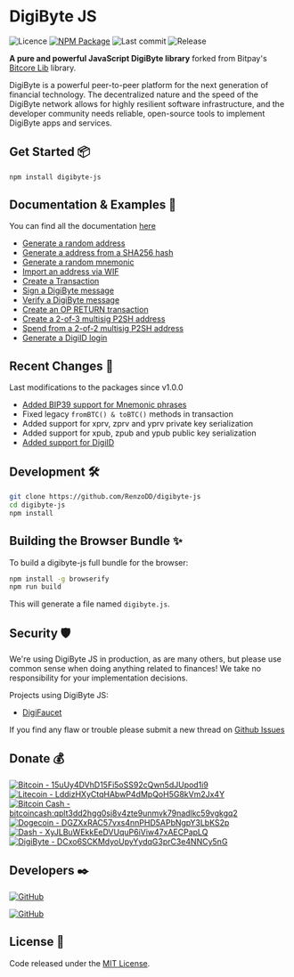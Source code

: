 # DigiByte JS

![Licence](https://img.shields.io/npm/l/digibyte-js?style=flat)
[![NPM Package](https://img.shields.io/npm/v/digibyte-js?style=flat)](https://www.npmjs.com/package/digibyte-js)
![Last commit](https://img.shields.io/github/last-commit/RenzoDD/digibyte-js?style=flat)
![Release](https://img.shields.io/github/release-date/RenzoDD/digibyte-js?style=flat)

**A pure and powerful JavaScript DigiByte library** forked from Bitpay's [Bitcore Lib](https://github.com/bitpay/bitcore/tree/master/packages/bitcore-lib) library.

DigiByte is a powerful peer-to-peer platform for the next generation of financial technology. The decentralized nature and the speed of the DigiByte network allows for highly resilient software infrastructure, and the developer community needs reliable, open-source tools to implement DigiByte apps and services.

## Get Started 📦

```sh
npm install digibyte-js
```

## Documentation & Examples 📖

You can find all the documentation [here](https://github.com/RenzoDD/digibyte-js/tree/develop/src/docs)

- [Generate a random address](docs/examples.md#generate-a-random-address)
- [Generate a address from a SHA256 hash](docs/examples.md#generate-a-address-from-a-sha256-hash)
- [Generate a random mnemonic](docs/examples.md#generate-address-from-mnemonic)
- [Import an address via WIF](docs/examples.md#import-an-address-via-wif)
- [Create a Transaction](docs/examples.md#create-a-transaction)
- [Sign a DigiByte message](docs/examples.md#sign-a-digibyte-message)
- [Verify a DigiByte message](docs/examples.md#verify-a-digibyte-message)
- [Create an OP RETURN transaction](docs/examples.md#create-an-op-return-transaction)
- [Create a 2-of-3 multisig P2SH address](docs/examples.md#create-a-2-of-3-multisig-p2sh-address)
- [Spend from a 2-of-2 multisig P2SH address](docs/examples.md#spend-from-a-2-of-2-multisig-p2sh-address)
- [Generate a DigiID login](docs/examples.md#digi-id-autentication)

## Recent Changes 🧙

Last modifications to the packages since v1.0.0

- [Added BIP39 support for Mnemonic phrases](docs/mnemonic.md)
- Fixed legacy `fromBTC() & toBTC()` methods in transaction
- Added support for xprv, zprv and yprv private key serialization
- Added support for xpub, zpub and ypub public key serialization
- [Added support for DigiID](docs/autentication.md)

## Development 🛠️

```sh
git clone https://github.com/RenzoDD/digibyte-js
cd digibyte-js
npm install
```

## Building the Browser Bundle ✨

To build a digibyte-js full bundle for the browser:

```sh
npm install -g browserify
npm run build
```

This will generate a file named `digibyte.js`.

## Security 🛡️

We're using DigiByte JS in production, as are many others, but please use common sense when doing anything related to finances! We take no responsibility for your implementation decisions.

Projects using DigiByte JS:
* [DigiFaucet](https://www.digifaucet.org/)

If you find any flaw or trouble please submit a new thread on [Github Issues](https://github.com/RenzoDD/digibyte-js/issues)

## Donate 💰

[![Bitcoin - 15uUy4DVhD15Fi5oSS92cQwn5dJUpod1i9](https://img.shields.io/badge/Bitcoin--blue?style=social&logo=bitcoin)](https://bitcoinblockexplorers.com/address/15uUy4DVhD15Fi5oSS92cQwn5dJUpod1i9)
[![Litecoin - LddizHXyCtqHAbwP4dMpQoH5G8kVm2Jx4Y](https://img.shields.io/badge/Litecoin--blue?style=social&logo=litecoin)](https://litecoinblockexplorer.net/address/LddizHXyCtqHAbwP4dMpQoH5G8kVm2Jx4Y)
[![Bitcoin Cash - bitcoincash:qplt3dd2hgg0sj8v4zte9unmvk79nadlkc59vgkgq2](https://img.shields.io/badge/Bitcoin%20Cash--blue?style=social&logo=bitcoincash)](https://bchblockexplorer.com/address/bitcoincash:qplt3dd2hgg0sj8v4zte9unmvk79nadlkc59vgkgq2)
[![Dogecoin - DGZXxRAC57vxs4nnPHD5APbNgpY3LbKS2p](https://img.shields.io/badge/Dogecoin--blue?style=social&logo=dogecoin)](https://dogeblocks.com/address/DGZXxRAC57vxs4nnPHD5APbNgpY3LbKS2p)
[![Dash - XyJLBuWEkkEeDVUquP6iViw47xAECPapLQ](https://img.shields.io/badge/Dash--blue?style=social&logo=dash)](https://dashblockexplorer.com/address/XyJLBuWEkkEeDVUquP6iViw47xAECPapLQ)
[![DigiByte - DCxo6SCKMdyoUpyYydqG3prC3e4NNCy5nG](https://img.shields.io/badge/DigiByte--blue?style=social&logo=bitcoinsv)](https://digibyteblockexplorer.com/address/DCxo6SCKMdyoUpyYydqG3prC3e4NNCy5nG)

## Developers ✒️

[![GitHub](https://img.shields.io/badge/Follow-RenzoDD-blue?logo=github&style=social)](https://github.com/RenzoDD)

[![GitHub](https://img.shields.io/badge/Follow-bitpay-blue?logo=github&style=social)](https://github.com/bitpay)

## License 📄

Code released under the [MIT License](./LICENSE).